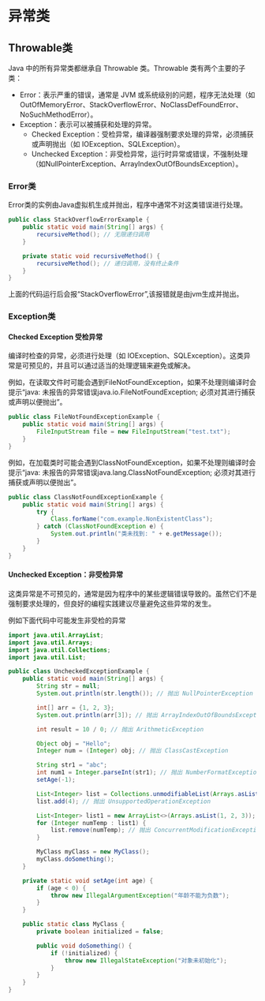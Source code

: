 # 异常类

## Throwable类

Java 中的所有异常类都继承自 Throwable 类。Throwable 类有两个主要的子类：

- Error：表示严重的错误，通常是 JVM 或系统级别的问题，程序无法处理（如
  OutOfMemoryError、StackOverflowError、NoClassDefFoundError、NoSuchMethodError）。
- Exception：表示可以被捕获和处理的异常。
    - Checked Exception：受检异常，编译器强制要求处理的异常，必须捕获或声明抛出（如 IOException、SQLException）。
    - Unchecked Exception：非受检异常，运行时异常或错误，不强制处理（如NullPointerException、ArrayIndexOutOfBoundsException）。

### Error类

Error类的实例由Java虚拟机生成并抛出，程序中通常不对这类错误进行处理。

```java
public class StackOverflowErrorExample {
    public static void main(String[] args) {
        recursiveMethod(); // 无限递归调用
    }

    private static void recursiveMethod() {
        recursiveMethod(); // 递归调用，没有终止条件
    }
}
```

上面的代码运行后会报“StackOverflowError”,该报错就是由jvm生成并抛出。

### Exception类

#### Checked Exception 受检异常

编译时检查的异常，必须进行处理（如 IOException、SQLException）。这类异常是可预见的，并且可以通过适当的处理逻辑来避免或解决。

例如，在读取文件时可能会遇到FileNotFoundException，如果不处理则编译时会提示“java: 未报告的异常错误java.io.FileNotFoundException;
必须对其进行捕获或声明以便抛出”。

```java
public class FileNotFoundExceptionExample {
    public static void main(String[] args) {
        FileInputStream file = new FileInputStream("test.txt");
    }
}
```

例如，在加载类时可能会遇到ClassNotFoundException，如果不处理则编译时会提示“java: 未报告的异常错误java.lang.ClassNotFoundException;
必须对其进行捕获或声明以便抛出”。

```java
public class ClassNotFoundExceptionExample {
    public static void main(String[] args) {
        try {
            Class.forName("com.example.NonExistentClass");
        } catch (ClassNotFoundException e) {
            System.out.println("类未找到: " + e.getMessage());
        }
    }
}
```

#### Unchecked Exception：非受检异常

这类异常是不可预见的，通常是因为程序中的某些逻辑错误导致的。虽然它们不是强制要求处理的，但良好的编程实践建议尽量避免这些异常的发生。

例如下面代码中可能发生非受检的异常

```java
import java.util.ArrayList;
import java.util.Arrays;
import java.util.Collections;
import java.util.List;

public class UncheckedExceptionExample {
    public static void main(String[] args) {
        String str = null;
        System.out.println(str.length()); // 抛出 NullPointerException

        int[] arr = {1, 2, 3};
        System.out.println(arr[3]); // 抛出 ArrayIndexOutOfBoundsException

        int result = 10 / 0; // 抛出 ArithmeticException

        Object obj = "Hello";
        Integer num = (Integer) obj; // 抛出 ClassCastException

        String str1 = "abc";
        int num1 = Integer.parseInt(str1); // 抛出 NumberFormatException
        setAge(-1);

        List<Integer> list = Collections.unmodifiableList(Arrays.asList(1, 2, 3));
        list.add(4); // 抛出 UnsupportedOperationException

        List<Integer> list1 = new ArrayList<>(Arrays.asList(1, 2, 3));
        for (Integer numTemp : list1) {
            list.remove(numTemp); // 抛出 ConcurrentModificationException
        }

        MyClass myClass = new MyClass();
        myClass.doSomething();
    }

    private static void setAge(int age) {
        if (age < 0) {
            throw new IllegalArgumentException("年龄不能为负数");
        }
    }

    public static class MyClass {
        private boolean initialized = false;

        public void doSomething() {
            if (!initialized) {
                throw new IllegalStateException("对象未初始化");
            }
        }
    }
}
```







